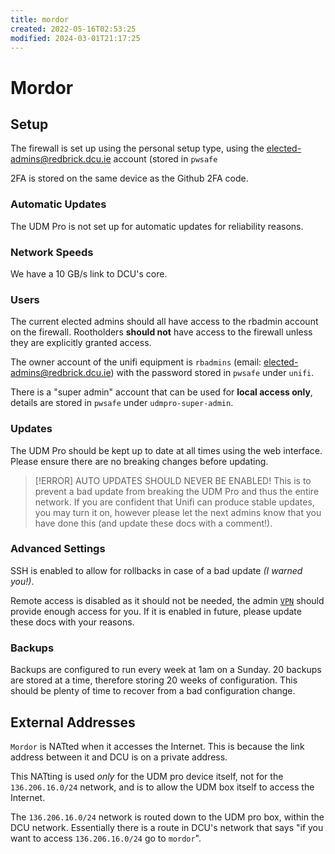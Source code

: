 ```yaml
---
title: mordor
created: 2022-05-16T02:53:25
modified: 2024-03-01T21:17:25
---
```


# Mordor

<!-- Access through 10.10.0.1 -->

## Setup

The firewall is set up using the personal setup type, using the elected-admins@redbrick.dcu.ie account (stored in `pwsafe`

2FA is stored on the same device as the Github 2FA code.

### Automatic Updates

The UDM Pro is not set up for automatic updates for reliability reasons.

### Network Speeds

We have a 10 GB/s link to DCU's core.

### Users

The current elected admins should all have access to the rbadmin account on the firewall. Rootholders **should not** have access to the firewall unless they are explicitly granted access.

The owner account of the unifi equipment is `rbadmins` (email: elected-admins@redbrick.dcu.ie) with the password stored in `pwsafe` under `unifi`.

There is a "super admin" account that can be used for **local access only**, details are stored in `pwsafe` under `udmpro-super-admin`.

### Updates

The UDM Pro should be kept up to date at all times using the web interface. Please ensure there are no breaking changes before updating.

> [!ERROR] AUTO UPDATES SHOULD NEVER BE ENABLED!
> This is to prevent a bad update from breaking the UDM Pro and thus the entire network. 
> If you are confident that Unifi can produce stable updates, you may turn it on, however please let the next admins know that you have done this (and update these docs with a comment!).

### Advanced Settings

SSH is enabled to allow for rollbacks in case of a bad update *(I warned you!)*.

Remote access is disabled as it should not be needed, the admin [`VPN`](../../procedures/vpn.md) should provide enough access for you. If it is enabled in future, please update these docs with your reasons.

### Backups

Backups are configured to run every week at 1am on a Sunday. 20 backups are stored at a time, therefore storing 20 weeks of configuration. This should be plenty of time to recover from a bad configuration change.

## External Addresses

`Mordor` is NATted when it accesses the Internet. This is because the link address between it and DCU is on a private address.

This NATting is used *only* for the UDM pro device itself, not for the `136.206.16.0/24` network, and is to allow the UDM box itself to access the Internet.

The `136.206.16.0/24` network is routed down to the UDM pro box, within the DCU network. Essentially there is a route in DCU's network that says "if you want to access `136.206.16.0/24` go to `mordor`".
